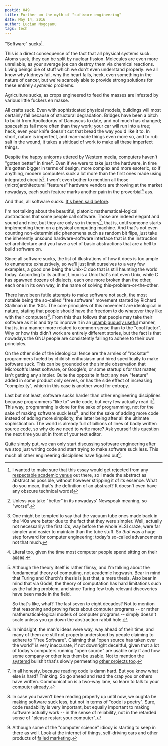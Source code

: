 ```yaml
---
postid: 049
title: Further on the myth of "software engineering"
date: May 14, 2016
author: Lucian Mogoșanu
tags: tech
---
```


"Software" sucks[^1].

This is a direct consequence of the fact that all physical systems
suck. Atoms suck, they can be split by nuclear fission. Molecules are
even more unreliable, as your average joe can destroy them via chemical
reactions. Living beings die of stuff which we don't even understand
properly: we all know why kidneys fail, why the heart fails, heck, even
something in the nature of cancer, but we're scarcely able to provide
strong solutions for these entirely *systemic* problems.

Agriculture sucks, as crops engineered to feed the masses are infested
by various little fuckers en masse.

All crafts suck. Even with sophisticated physical models, buildings will
most certainly fail because of structural degradation. Bridges have been
a bitch to build from Apollodorus of Damascus to date, and not much has
changed; spaceships fail more often than they work; your car will run
into a tree; heck, even your knife doesn't cut that bread the way you'd
like it to. In short, nature is imperfect, and man-made things even more
so, and to rub salt in the wound, it takes a shitload of work to make
all these imperfect things.

Despite the happy unicorns uttered by Western media, computers haven't
"gotten better" in time[^2]. Even if we were to take just the hardware,
in time it's gotten bigger in terms of design, more complex and more
esoteric, so if anything, modern computers suck a lot more than the
first ones made using integrated circuits[^3]. I won't even bother to
mention all those (micro)architectural "features" hardware vendors are
throwing at the market nowadays, each such feature marks another pain in
the proverbial[^4] ass.

And thus, all software sucks. [It's been said before][cat-v].

I'm not talking about the beautiful, platonic mathematical-logical
abstractions that some people call software. Those are indeed elegant
and sound and nice, but they are only so in theory[^5], that is, until
someone starts implementing them on a physical computing machine. And
that's not even counting non-deterministic phenomena such as random bit
flips, just take the inherently unsound hardware-software interface that
is the instruction set architecture and you have a set of basic
abstractions that are a hell to build software on.

Since all software sucks, the list of illustrations of how it does is
too ample to enumerate exhaustively, so we'll just limit ourselves to a
very few examples, a good one being the Unix-C duo that is still
haunting the world today. According to its author, Linux is a Unix
that's not even Unix, while C has spawned dozens of dialects, each one
more broken than the other, each one in its own way, in the name of
solving this-problem-or-the-other.

There have been futile attempts to make software not suck, the most
notable being the so-called "free software" movement started by Richard
Stallman in the '80s. The core principles of this movement are
ideological in nature, stating that people should have the freedom to do
whatever they like with their computers[^6]. From this thus follows that
people may take their software as it is and try to improve it in an
[unambiguously useful][myth-i] manner, that is, in a manner more related
to common sense than to the "cool factor". Why or how this didn't work
are entirely different stories, but the fact is that nowadays the GNU
people are consistently failing to adhere to their own principles.

On the other side of the ideological fence are the armies of "rockstar"
programmers fueled by childish enthusiasm and hired specifically to make
software suck. This can be grounded on the simple observation that
Microsoft's latest software, or Google's, or some startup's for that
matter, isn't getting any simpler. Quite the opposite in fact; any new
"feature" added in some product only serves, or has the side effect of
increasing "complexity", which in this case is another word for entropy.

Last but not least, software sucks harder than other engineering
disciplines because programmers "like to" write code, but very few
actually read it[^7]. This way, programming is done for the sake of
programming, not for the sake of making software suck less[^8], and for
the sake of adding more code instead of adding more simplicity, the
latter being after all the ultimate sophistication. The world is already
full of billions of lines of badly written source code, so why do we
need to write more? Ask yourself this question the next time you sit in
front of your text editor.

Quite simply put, we can only start discussing software engineering
after we stop just writing code and start trying to make software suck
less. This much all other engineering disciplines have figured out[^9].

[^1]: I wanted to make sure that this essay would get rejected from any
[respectable academic venue][academic-hogwash] out there, so I made the
abstract as abstract as possible, without however stripping it of its
essence. What do you mean, that's the definition of an abstract? It
doesn't even have any obscure technical words!

[^2]: Unless you take "better" in its nowadays' Newspeak meaning, so
"worse".

[^3]: One might be tempted to say that the vacuum tube ones made back in
the '40s were better due to the fact that they were simpler. Well,
actually not necessarily: the first ICs, way before the whole VLSI
craze, were far simpler and easier to maintain than the tube stuff. So
*that* was a huge step forward for computer engineering; today's
so-called advancements not that much.

[^4]: Literal too, given the time most computer people spend sitting on
their asses.

[^5]: Although the theory itself is rather flimsy, and I'm talking about
the fundamental theory of computing, not academic hogwash. Bear in mind
that Turing and Church's thesis is just that, a mere thesis. Also bear
in mind that via Gödel, the theory of computation has hard limitations
such as the halting problem, and since Turing few truly relevant
discoveries have been made in the field.

    So that's like, what? The last seven to eight decades? Not to
    mention that reasoning and proving facts about computer programs --
    or rather mathematical-logical models of computer programs -- simply
    doesn't scale unless you go down the abstraction rabbit hole.

[^6]: In hindsight, the man's ideas were way, way ahead of their time,
and many of them are still not properly understood by people claiming to
adhere to "Free Software". Claiming that "open source has taken over the
world" is very inaccurate, if not downright deceitful, given that a lot
of today's computers running "open source" are usable only if and how
some company or other lets them be usable. Not to mention the
[systemd][systemd] bullshit that's slowly permeating
[other projects too][ghc].

[^7]: In all honesty, because reading code is damn hard. But you know
what else is hard? Thinking. So go ahead and read the crap you or others
have written. Communication is a two-way lane, so learn to talk to your
computer already.

[^8]: In case you haven't been reading properly up until now, we oughta
be making software suck less, but not in terms of "code is
poetry". Sure, code readability is very important, but equally important
to making software actually work -- in the sense of reliability, not in
the retarded sense of "please restart your computer".

[^9]: Although some of the "computer science" idiocy is starting to seep
in there as well. Look at the internet of things, self-driving cars and
other products of [failed marketing][failure-marketing].

[academic-hogwash]: /posts/y02/045-academic-hogwash.html
[cat-v]: http://harmful.cat-v.org/software/
[systemd]: /posts/y01/02b-how-and-why-systemd-has-won.html
[ghc]: /posts/y02/03e-ghc-teaching.html
[myth-i]: /posts/y02/03c-the-myth-of-software-engineering.html
[failure-marketing]: /posts/y02/043-on-the-failure-of-marketing.html
